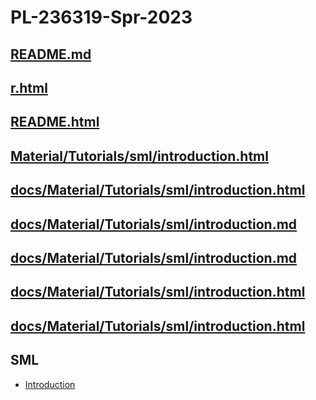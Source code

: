 <html>
  <h1>PL-236319-Spr-2023</a>
	<h2><a href="README.md">README.md</a>
	<h2><a href="r.html">r.html</a>
	<h2><a href="README.html">README.html</a>
	<h2><a href="Material/Tutorials/sml/introduction.html">Material/Tutorials/sml/introduction.html</a>
	<h2><a href="docs/Material/Tutorials/sml/introduction.html">docs/Material/Tutorials/sml/introduction.html</a>
	<h2><a href="./Material/Tutorials/sml/introduction.html">docs/Material/Tutorials/sml/introduction.md</a>
	<h2><a href="../Material/Tutorials/sml/introduction.html">docs/Material/Tutorials/sml/introduction.md</a>
	<h2><a href="./Material/Tutorials/sml/introduction.html">docs/Material/Tutorials/sml/introduction.html</a>
	<h2><a href="../Material/Tutorials/sml/introduction.html">docs/Material/Tutorials/sml/introduction.html</a>
</html>

## SML
* [Introduction](../Material/Tutorials/sml/introduction.md)
